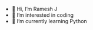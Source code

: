 - 👋 Hi, I’m Ramesh J
- 👀 I’m interested in coding
- 🌱 I’m currently learning Python

<!---
rjcode15/rjcode15 is a ✨ special ✨ repository because its `README.md` (this file) appears on your GitHub profile.
You can click the Preview link to take a look at your changes.
--->
